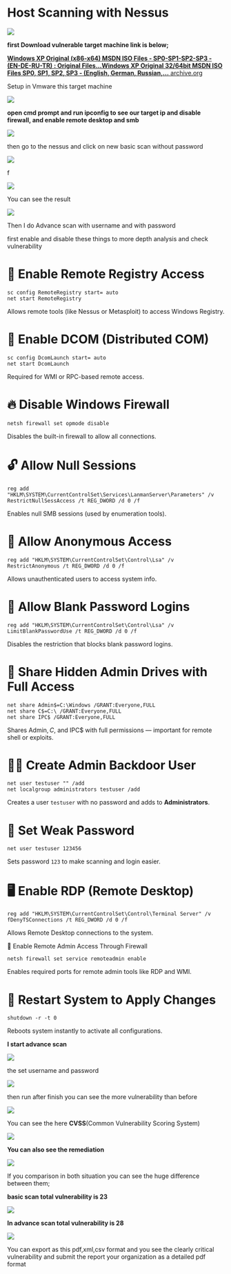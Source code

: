 # **Host Scanning with Nessus**

![](https://miro.medium.com/v2/resize:fit:512/1*mnbiEMGJacgiP4J4htp2Aw.jpeg)

**first Download vulnerable target machine link is below;**

[**Windows XP Original (x86-x64) MSDN ISO Files - SP0-SP1-SP2-SP3 - (EN-DE-RU-TR) : Original Files…Windows XP Original 32/64bit MSDN ISO Files SP0, SP1, SP2, SP3 - (English, German, Russian,...**
archive.org](https://archive.org/details/windows-xp-all-sp-msdn-iso-files-en-de-ru-tr-x86-x64?source=post_page-----93fa7b776d1f---------------------------------------)

Setup in Vmware this target machine

![](https://miro.medium.com/v2/resize:fit:700/1*oBVuR_fSfbWckZEEL9bRnA.png)

**open cmd prompt and run ipconfig to see our target ip and disable firewall, and enable remote desktop and smb**

![](https://miro.medium.com/v2/resize:fit:700/1*7EzuQze1-qsyH6LJ9QmyTg.png)

then go to the nessus and click on new basic scan without password

![](https://miro.medium.com/v2/resize:fit:700/1*SP2ZHtuxFoItazOOrYjJAA.png)

f

![](https://miro.medium.com/v2/resize:fit:700/1*M-XVz3KSeGTqVOekXAox_A.png)

You can see the result

![](https://miro.medium.com/v2/resize:fit:700/1*E_lAOfR-h9ZzpDiZshx0BQ.png)

Then I do Advance scan with username and with password

first enable and disable these things to more depth analysis and check vulnerability

# **🧠 Enable Remote Registry Access**

```
sc config RemoteRegistry start= auto
net start RemoteRegistry
```

Allows remote tools (like Nessus or Metasploit) to access Windows Registry.

# **🧩 Enable DCOM (Distributed COM)**

```
sc config DcomLaunch start= auto
net start DcomLaunch
```

Required for WMI or RPC-based remote access.

# **🔥 Disable Windows Firewall**

```
netsh firewall set opmode disable
```

Disables the built-in firewall to allow all connections.

# **🔓 Allow Null Sessions**

```
reg add "HKLM\SYSTEM\CurrentControlSet\Services\LanmanServer\Parameters" /v RestrictNullSessAccess /t REG_DWORD /d 0 /f
```

Enables null SMB sessions (used by enumeration tools).

# **👤 Allow Anonymous Access**

```
reg add "HKLM\SYSTEM\CurrentControlSet\Control\Lsa" /v RestrictAnonymous /t REG_DWORD /d 0 /f
```

Allows unauthenticated users to access system info.

# **🔑 Allow Blank Password Logins**

```
reg add "HKLM\SYSTEM\CurrentControlSet\Control\Lsa" /v LimitBlankPasswordUse /t REG_DWORD /d 0 /f
```

Disables the restriction that blocks blank password logins.

# **📁 Share Hidden Admin Drives with Full Access**

```
net share Admin$=C:\Windows /GRANT:Everyone,FULL
net share C$=C:\ /GRANT:Everyone,FULL
net share IPC$ /GRANT:Everyone,FULL
```

Shares Admin$, C$, and IPC$ with full permissions — important for remote shell or exploits.

# **👨‍💻 Create Admin Backdoor User**

```
net user testuser "" /add
net localgroup administrators testuser /add
```

Creates a user `testuser` with no password and adds to **Administrators**.

# **🔐 Set Weak Password**

```
net user testuser 123456
```

Sets password `123` to make scanning and login easier.

# **🖥️ Enable RDP (Remote Desktop)**

```
reg add "HKLM\SYSTEM\CurrentControlSet\Control\Terminal Server" /v fDenyTSConnections /t REG_DWORD /d 0 /f
```

Allows Remote Desktop connections to the system.

🧰 Enable Remote Admin Access Through Firewall

```
netsh firewall set service remoteadmin enable
```

Enables required ports for remote admin tools like RDP and WMI.

# **🔁 Restart System to Apply Changes**

```
shutdown -r -t 0
```

Reboots system instantly to activate all configurations.

**I start advance scan**

![](https://miro.medium.com/v2/resize:fit:700/1*WSZ0B2YwfmhwoKdPHB7PfA.png)

the set username and password

![](https://miro.medium.com/v2/resize:fit:700/1*6yYZ4slTjUA4g7eJ1Zv1Bw.png)

then run after finish you can see the more vulnerability than before

![](https://miro.medium.com/v2/resize:fit:700/1*OnzrYBj_DLdz_xpPokDIzg.png)

You can see the here **CVSS**(Common Vulnerability Scoring System)

![](https://miro.medium.com/v2/resize:fit:700/1*HoMMupGyDHVzqJR1HMfWkQ.png)

**You can also see the remediation**

![](https://miro.medium.com/v2/resize:fit:700/1*o2y1ojcO9YK30M2aApzsUA.png)

If you comparison in both situation you can see the huge difference between them;

**basic scan total vulnerability is 23**

![](https://miro.medium.com/v2/resize:fit:700/1*GYwl7TOhwLoPA4dXQiaLUQ.png)

**In advance scan total vulnerability is 28**

![](https://miro.medium.com/v2/resize:fit:700/1*bv7h2xi_-YpfurfNKN1nGw.png)

You can export as this pdf,xml,csv format and you see the clearly critical vulnerability and submit the report your organization as a detailed pdf format
